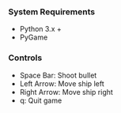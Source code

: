 ### System Requirements

* Python 3.x +
* PyGame


### Controls

* Space Bar: Shoot bullet
* Left Arrow: Move ship left
* Right Arrow: Move ship right
* q: Quit game
